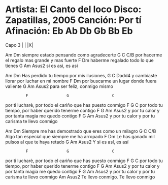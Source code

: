 Artista:	El Canto del loco
Disco:		Zapatillas, 2005
Canción:	Por tí
Afinación: 	Eb Ab Db Gb Bb Eb
=========

Capo 3 | | |X|

Am                                     Dm
   siempre estado pensando como agradecerte
G                                           C    C/B
   por hacerme el regalo mas grande y mas fuerte
F                                 Dm
   haberme regalado todo lo que tienes
       G       Am   Asus2
 si es asi, es asi
 
Am                                    Dm
   Has perdido tu tiempo por mis ilusiones,
G                                       C     Dadd4
   y cambiaste llorar por luchar en mi nombre
F                                        Dm
   por buscarme un lugar donde fuera valiente
              G              Am   Asus2
   para ser feliz,  conmigo mismo
 
             F                 G                   C
por ti lucharè, por todo el cariño que has puesto conmigo
              F                G              C
por todo tu tiempo, por haber querido tenerme contigo
            F            G                 Am      Asus2
y por tu calor y por tanta magia me quedo contigo
            F              G              Am       Asus2
y por tu calor y por tu carisma te llevo conmigo

Am                                     Dm
Siempre me has demostrado que eres como un milagro
G                                           C    C/B
Algo tan especial que siempre me ha arropado
F                                 Dm
Le has ganado mil pulsos al que te haya retado
       G       Am   Asus2
Y si es así, es así

             F                 G                   C
por ti lucharè, por todo el cariño que has puesto conmigo
              F                G              C
por todo tu tiempo, por haber querido tenerme contigo
            F            G                 Am      Asus2
y por tu calor y por tanta magia me quedo contigo
            F              G              Am       Asus2
y por tu calor y por tu carisma te llevo conmigo
 Am       Asus2
Te llevo conmigo. Te llevo conmigo